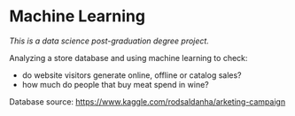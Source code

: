 # Machine Learning

*This is a data science post-graduation degree project.*

Analyzing a store database and using machine learning to check:

- do website visitors generate online, offline or catalog sales?
- how much do people that buy meat spend in wine?

Database source: https://www.kaggle.com/rodsaldanha/arketing-campaign
